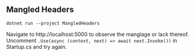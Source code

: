 ## Mangled Headers
```
dotnet run --project MangledHeaders
```
Navigate to http://localhost:5000 to observe the manglage or lack thereof.  
Uncomment `.Use(async (context, next) => await next.Invoke())` in Startup.cs and try again.

